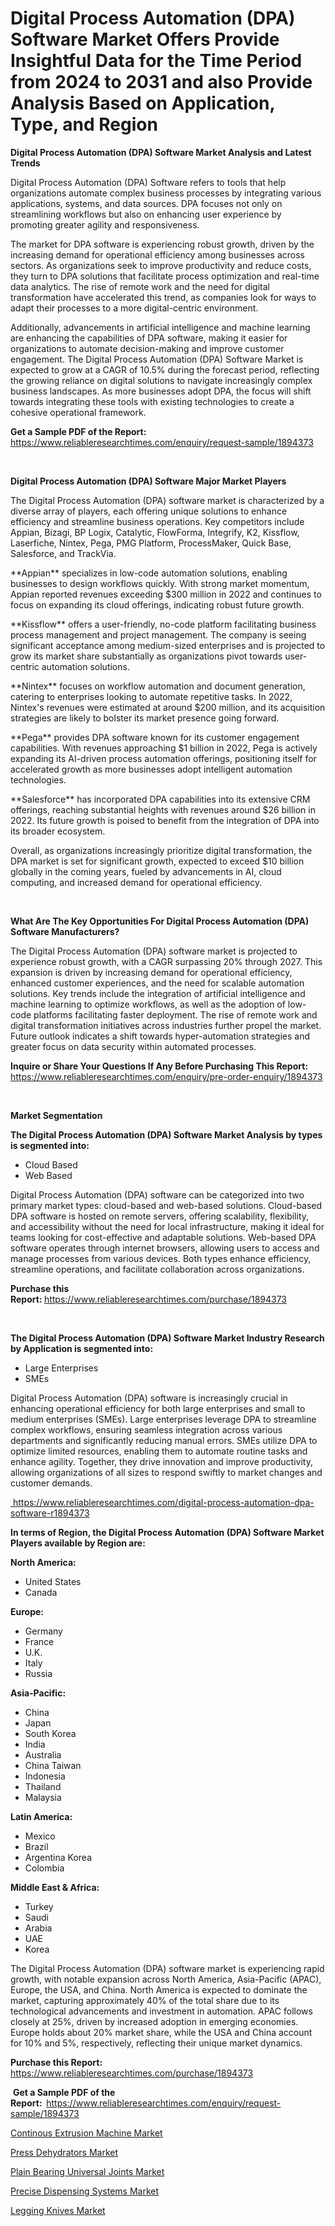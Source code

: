 <p><h1>Digital Process Automation (DPA) Software Market Offers Provide Insightful Data for the Time Period from 2024 to 2031 and also Provide Analysis Based on Application, Type, and Region</h1></p><p><strong>Digital Process Automation (DPA) Software Market Analysis and Latest Trends</strong></p>
<p><p>Digital Process Automation (DPA) Software refers to tools that help organizations automate complex business processes by integrating various applications, systems, and data sources. DPA focuses not only on streamlining workflows but also on enhancing user experience by promoting greater agility and responsiveness. </p><p>The market for DPA software is experiencing robust growth, driven by the increasing demand for operational efficiency among businesses across sectors. As organizations seek to improve productivity and reduce costs, they turn to DPA solutions that facilitate process optimization and real-time data analytics. The rise of remote work and the need for digital transformation have accelerated this trend, as companies look for ways to adapt their processes to a more digital-centric environment.</p><p>Additionally, advancements in artificial intelligence and machine learning are enhancing the capabilities of DPA software, making it easier for organizations to automate decision-making and improve customer engagement. The Digital Process Automation (DPA) Software Market is expected to grow at a CAGR of 10.5% during the forecast period, reflecting the growing reliance on digital solutions to navigate increasingly complex business landscapes. As more businesses adopt DPA, the focus will shift towards integrating these tools with existing technologies to create a cohesive operational framework.</p></p>
<p><strong>Get a Sample PDF of the Report:&nbsp;</strong> <a href="https://www.reliableresearchtimes.com/enquiry/request-sample/1894373?utm_campaign=1777&utm_medium=2&utm_source=Github&utm_content=ia&utm_term=24102024&utm_id=digital-process-automation-dpa-software">https://www.reliableresearchtimes.com/enquiry/request-sample/1894373</a></p>
<p>&nbsp;</p>
<p><strong>Digital Process Automation (DPA) Software Major Market Players</strong></p>
<p><p>The Digital Process Automation (DPA) software market is characterized by a diverse array of players, each offering unique solutions to enhance efficiency and streamline business operations. Key competitors include Appian, Bizagi, BP Logix, Catalytic, FlowForma, Integrify, K2, Kissflow, Laserfiche, Nintex, Pega, PMG Platform, ProcessMaker, Quick Base, Salesforce, and TrackVia.</p><p>**Appian** specializes in low-code automation solutions, enabling businesses to design workflows quickly. With strong market momentum, Appian reported revenues exceeding $300 million in 2022 and continues to focus on expanding its cloud offerings, indicating robust future growth.</p><p>**Kissflow** offers a user-friendly, no-code platform facilitating business process management and project management. The company is seeing significant acceptance among medium-sized enterprises and is projected to grow its market share substantially as organizations pivot towards user-centric automation solutions.</p><p>**Nintex** focuses on workflow automation and document generation, catering to enterprises looking to automate repetitive tasks. In 2022, Nintex's revenues were estimated at around $200 million, and its acquisition strategies are likely to bolster its market presence going forward.</p><p>**Pega** provides DPA software known for its customer engagement capabilities. With revenues approaching $1 billion in 2022, Pega is actively expanding its AI-driven process automation offerings, positioning itself for accelerated growth as more businesses adopt intelligent automation technologies.</p><p>**Salesforce** has incorporated DPA capabilities into its extensive CRM offerings, reaching substantial heights with revenues around $26 billion in 2022. Its future growth is poised to benefit from the integration of DPA into its broader ecosystem.</p><p>Overall, as organizations increasingly prioritize digital transformation, the DPA market is set for significant growth, expected to exceed $10 billion globally in the coming years, fueled by advancements in AI, cloud computing, and increased demand for operational efficiency.</p></p>
<p>&nbsp;</p>
<p><strong>What Are The Key Opportunities For Digital Process Automation (DPA) Software Manufacturers?</strong></p>
<p><p>The Digital Process Automation (DPA) software market is projected to experience robust growth, with a CAGR surpassing 20% through 2027. This expansion is driven by increasing demand for operational efficiency, enhanced customer experiences, and the need for scalable automation solutions. Key trends include the integration of artificial intelligence and machine learning to optimize workflows, as well as the adoption of low-code platforms facilitating faster deployment. The rise of remote work and digital transformation initiatives across industries further propel the market. Future outlook indicates a shift towards hyper-automation strategies and greater focus on data security within automated processes.</p></p>
<p><strong>Inquire or Share Your Questions If Any Before Purchasing This Report:</strong> <a href="https://www.reliableresearchtimes.com/enquiry/pre-order-enquiry/1894373?utm_campaign=1777&utm_medium=2&utm_source=Github&utm_content=ia&utm_term=24102024&utm_id=digital-process-automation-dpa-software">https://www.reliableresearchtimes.com/enquiry/pre-order-enquiry/1894373</a></p>
<p>&nbsp;</p>
<p><strong>Market Segmentation</strong></p>
<p><strong>The Digital Process Automation (DPA) Software Market Analysis by types is segmented into:</strong></p>
<p><ul><li>Cloud Based</li><li>Web Based</li></ul></p>
<p><p>Digital Process Automation (DPA) software can be categorized into two primary market types: cloud-based and web-based solutions. Cloud-based DPA software is hosted on remote servers, offering scalability, flexibility, and accessibility without the need for local infrastructure, making it ideal for teams looking for cost-effective and adaptable solutions. Web-based DPA software operates through internet browsers, allowing users to access and manage processes from various devices. Both types enhance efficiency, streamline operations, and facilitate collaboration across organizations.</p></p>
<p><strong>Purchase this Report:&nbsp;</strong><a href="https://www.reliableresearchtimes.com/purchase/1894373?utm_campaign=1777&utm_medium=2&utm_source=Github&utm_content=ia&utm_term=24102024&utm_id=digital-process-automation-dpa-software">https://www.reliableresearchtimes.com/purchase/1894373</a></p>
<p>&nbsp;</p>
<p><strong>The Digital Process Automation (DPA) Software Market Industry Research by Application is segmented into:</strong></p>
<p><ul><li>Large Enterprises</li><li>SMEs</li></ul></p>
<p><p>Digital Process Automation (DPA) software is increasingly crucial in enhancing operational efficiency for both large enterprises and small to medium enterprises (SMEs). Large enterprises leverage DPA to streamline complex workflows, ensuring seamless integration across various departments and significantly reducing manual errors. SMEs utilize DPA to optimize limited resources, enabling them to automate routine tasks and enhance agility. Together, they drive innovation and improve productivity, allowing organizations of all sizes to respond swiftly to market changes and customer demands.</p></p>
<p><a href="https://www.reliableresearchtimes.com/digital-process-automation-dpa-software-r1894373?utm_campaign=1777&utm_medium=2&utm_source=Github&utm_content=ia&utm_term=24102024&utm_id=digital-process-automation-dpa-software">&nbsp;https://www.reliableresearchtimes.com/digital-process-automation-dpa-software-r1894373</a></p>
<p><strong>In terms of Region, the Digital Process Automation (DPA) Software Market Players available by Region are:</strong></p>
<p>
    <p> <strong> North America: </strong>
        <ul>
            <li>United States</li>
            <li>Canada</li>
        </ul>
        </p> 
    <p> <strong> Europe: </strong>
        <ul>
            <li>Germany</li>
            <li>France</li>
            <li>U.K.</li>
            <li>Italy</li>
            <li>Russia</li>
        </ul>
        </p> 
    <p> <strong> Asia-Pacific: </strong>
        <ul>
            <li>China</li>
            <li>Japan</li>
            <li>South Korea</li>
            <li>India</li>
            <li>Australia</li>
            <li>China Taiwan</li>
            <li>Indonesia</li>
            <li>Thailand</li>
            <li>Malaysia</li>
        </ul>
        </p> 
    <p> <strong> Latin America: </strong>
        <ul>
            <li>Mexico</li>
            <li>Brazil</li>
            <li>Argentina Korea</li>
            <li>Colombia</li>
        </ul>
        </p> 
    <p> <strong> Middle East & Africa: </strong>
        <ul>
            <li>Turkey</li>
            <li>Saudi</li>
            <li>Arabia</li>
            <li>UAE</li>
            <li>Korea</li>
        </ul>
    </p>
    </p>
<p><p>The Digital Process Automation (DPA) software market is experiencing rapid growth, with notable expansion across North America, Asia-Pacific (APAC), Europe, the USA, and China. North America is expected to dominate the market, capturing approximately 40% of the total share due to its technological advancements and investment in automation. APAC follows closely at 25%, driven by increased adoption in emerging economies. Europe holds about 20% market share, while the USA and China account for 10% and 5%, respectively, reflecting their unique market dynamics.</p></p>
<p><strong>Purchase this Report: </strong><a href="https://www.reliableresearchtimes.com/purchase/1894373?utm_campaign=1777&utm_medium=2&utm_source=Github&utm_content=ia&utm_term=24102024&utm_id=digital-process-automation-dpa-software">https://www.reliableresearchtimes.com/purchase/1894373</a></p>
<p>&nbsp;<strong>Get a Sample PDF of the Report:&nbsp;&nbsp;</strong><a href="https://www.reliableresearchtimes.com/enquiry/request-sample/1894373?utm_campaign=1777&utm_medium=2&utm_source=Github&utm_content=ia&utm_term=24102024&utm_id=digital-process-automation-dpa-software">https://www.reliableresearchtimes.com/enquiry/request-sample/1894373</a></p>
<p><strong></strong></p>
<p><p><a href="https://github.com/MarilynDouglas476/Market-Research-Report-List-1/blob/main/continous-extrusion-machine-market.md?utm_campaign=1777&utm_medium=2&utm_source=Github&utm_content=ia&utm_term=24102024&utm_id=digital-process-automation-dpa-software">Continous Extrusion Machine Market</a></p><p><a href="https://www.linkedin.com/pulse/press-dehydrators-market-industry-landscape-growth-trajectories-9cdke?utm_campaign=1777&utm_medium=2&utm_source=Github&utm_content=ia&utm_term=24102024&utm_id=digital-process-automation-dpa-software">Press Dehydrators Market</a></p><p><a href="https://www.linkedin.com/pulse/plain-bearing-universal-joints-market-revolution-size-share-emerging-gzaue?utm_campaign=1777&utm_medium=2&utm_source=Github&utm_content=ia&utm_term=24102024&utm_id=digital-process-automation-dpa-software">Plain Bearing Universal Joints Market</a></p><p><a href="https://www.linkedin.com/pulse/exploring-precise-dispensing-systems-market-dynamics-revenue-rjvfe?utm_campaign=1777&utm_medium=2&utm_source=Github&utm_content=ia&utm_term=24102024&utm_id=digital-process-automation-dpa-software">Precise Dispensing Systems Market</a></p><p><a href="https://www.linkedin.com/pulse/legging-knives-market-trends-focusing-insight-forecast-analysis-d83vf?utm_campaign=1777&utm_medium=2&utm_source=Github&utm_content=ia&utm_term=24102024&utm_id=digital-process-automation-dpa-software">Legging Knives Market</a></p></p>